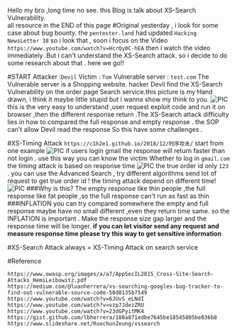 Hello my bro ,long time no see.
this Blog is talk about XS-Search Vulnerability.  
all resource in the END of this page
#Original
yesterday , i look for some case about bug bounty. the `pentester.land` had updated `Hacking NewsLetter 38` so i look that , soon i focus on the Video `https://www.youtube.com/watch?v=HcrQy0C-hEA` then i watch the video immediately .But i can't understand the XS-Search attack. so i decide to do some research about that . here we go!!


#START
Attacker :`Devil`     Victim : `Tom`      Vulnerable server : `test.com`
The Vulnerable server is a Shopping website. hacker Devil find the XS-Search Vulnerability on the order page Search service.this picture is my Hand drawn, i think it maybe little stupid but i wanna show my think to you.
![PIC](http://c1h2e1.oss-cn-qingdao.aliyuncs.com/image/timing/timing-2.png)
this is the very easy to understand ,user request exploit code and run it on browser ,then the different response return .The XS-Search attack difficulty lies in how to compared the full response and empty response . the SOP can't allow Devil read the response So this have some challenges .

#XS-Timing Attack
`https://c1h2e1.github.io/2018/12/时序攻击/`
start from one example
![PIC](http://c1h2e1.oss-cn-qingdao.aliyuncs.com/image/timing/timing-5.png)
if users login gmail the response will return faster than not login .
use this way you can know the victim Whether to log in `gmail.com`
the timing attack is based on response time
![PIC](http://c1h2e1.oss-cn-qingdao.aliyuncs.com/image/timing/timing-4.png)
the true order id only `123` .  you can use the Advanced Search , try different algorithms send lot of request to get true order id !
the timing attack depend on different time!
![PIC](http://c1h2e1.oss-cn-qingdao.aliyuncs.com/image/timing/timing-6.png)
###Why is this?
The empty response like thin people ,the full response like fat people ,so the full response can't run as fast as thin
###INFLATION
you can try compared somewhere the empty and full response maybe have no small different ,even they return time same. so the  INFLATION is important .
Make the response size gap larger and the response time will be longer.
**if you can let visitor send any request and measure response time please try this way to get sensitive information**

#XS-Search Attack
always = XS-Timing Attack on search service

#Reference
```
https://www.owasp.org/images/a/a7/AppSecIL2015_Cross-Site-Search-Attacks_HemiLeibowitz.pdf
https://medium.com/@luanherrera/xs-searching-googles-bug-tracker-to-find-out-vulnerable-source-code-50d8135b7549
https://www.youtube.com/watch?v=6JUvS_eLNdI
https://www.youtube.com/watch?v=vzp7JdezZRU
https://www.youtube.com/watch?v=23dGPyitMK4
https://gist.github.com/lbherrera/188a871edbe7645be18545805be036b8
https://www.slideshare.net/RuochunZeung/xssearch
```
